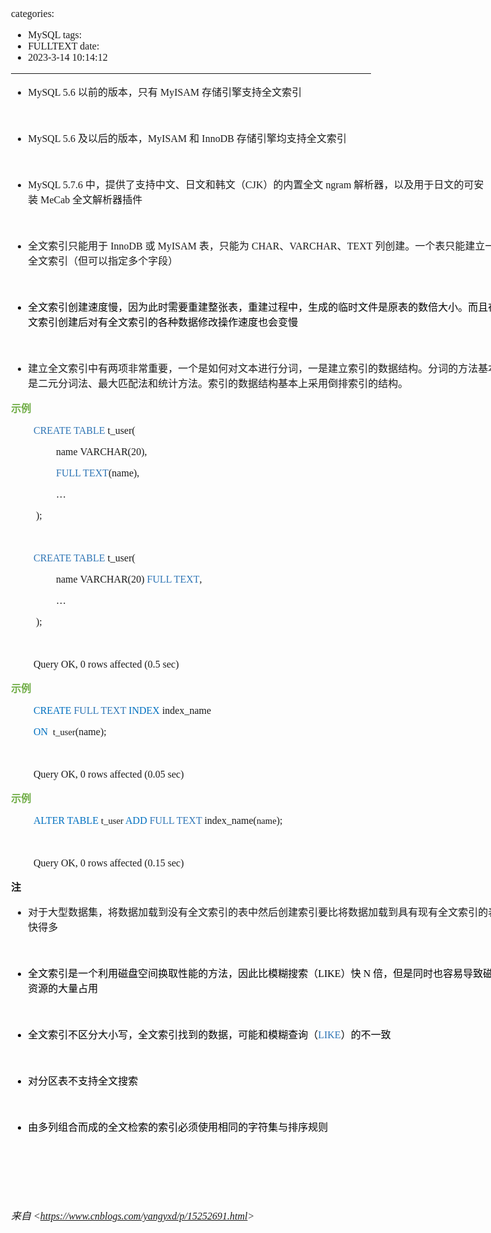 categories:
- MySQL
tags:
- FULLTEXT
date:
- 2023-3-14 10:14:12
---

<body lang=zh-CN style='font-family:"Microsoft YaHei UI";font-size:12.0pt'>
<!--StartFragment-->

<div style='direction:ltr;border-width:100%'>

<div style='direction:ltr;margin-top:0in;margin-left:0in;width:8.2916in'>

<div style='direction:ltr;margin-top:0in;margin-left:0in;width:8.2916in'>

<ul type=disc style='direction:ltr;unicode-bidi:embed;margin-top:0in;
 margin-bottom:0in'>
 <li style='margin-top:0;margin-bottom:0;vertical-align:middle'><span
     style='font-family:"Comic Sans MS";font-size:12.0pt'>MySQL 5.6</span><span
     style='font-family:"Microsoft YaHei UI";font-size:12.0pt'>&nbsp;以前的版本，只有&nbsp;</span><span
     style='font-family:"Comic Sans MS";font-size:12.0pt'>MyISAM</span><span
     style='font-family:"Microsoft YaHei UI";font-size:12.0pt'>&nbsp;存储引擎支持全文索引</span></li>
</ul>

<p style='margin-left:.375in;font-family:"Comic Sans MS";font-size:
12.0pt'>&nbsp;</p>

<ul type=disc style='direction:ltr;unicode-bidi:embed;margin-top:0in;
 margin-bottom:0in'>
 <li style='margin-top:0;margin-bottom:0;vertical-align:middle'><span
     style='font-family:"Comic Sans MS";font-size:12.0pt'>MySQL 5.6</span><span
     style='font-family:"Microsoft YaHei UI";font-size:12.0pt'>&nbsp;及以后的版本，</span><span
     style='font-family:"Comic Sans MS";font-size:12.0pt'>MyISAM</span><span
     style='font-family:"Microsoft YaHei UI";font-size:12.0pt'>&nbsp;和&nbsp;</span><span
     style='font-family:"Comic Sans MS";font-size:12.0pt'>InnoDB</span><span
     style='font-family:"Microsoft YaHei UI";font-size:12.0pt'>&nbsp;存储引擎均支持全文索引</span></li>
</ul>

<p style='margin-left:.375in;font-family:"Comic Sans MS";font-size:
12.0pt'>&nbsp;</p>

<ul type=disc style='direction:ltr;unicode-bidi:embed;margin-top:0in;
 margin-bottom:0in'>
 <li style='margin-top:0;margin-bottom:0;vertical-align:middle'><span
     style='font-family:"Comic Sans MS";font-size:12.0pt'>MySQL 5.7.6</span><span
     style='font-family:"Microsoft YaHei UI";font-size:12.0pt'>&nbsp;中，提供了支持中文、日文和韩文（</span><span
     style='font-family:"Comic Sans MS";font-size:12.0pt'>CJK</span><span
     style='font-family:"Microsoft YaHei UI";font-size:12.0pt'>）的内置全文&nbsp;</span><span
     style='font-family:"Comic Sans MS";font-size:12.0pt'>ngram </span><span
     style='font-family:"Microsoft YaHei UI";font-size:12.0pt'>解析器，以及用于日文的可安装&nbsp;</span><span
     style='font-family:"Comic Sans MS";font-size:12.0pt'>MeCab</span><span
     style='font-family:"Microsoft YaHei UI";font-size:12.0pt'>&nbsp;全文解析器插件</span></li>
</ul>

<p style='margin-left:.375in;font-family:"Comic Sans MS";font-size:
12.0pt'>&nbsp;</p>

<ul type=disc style='direction:ltr;unicode-bidi:embed;margin-top:0in;
 margin-bottom:0in'>
 <li style='margin-top:0;margin-bottom:0;vertical-align:middle'><span
     style='font-family:"Microsoft YaHei UI";font-size:12.0pt' lang=zh-CN>全文索引只能用于</span><span
     style='font-family:"Comic Sans MS";font-size:12.0pt' lang=en-US> </span><span
     style='font-family:"Comic Sans MS";font-size:12.0pt' lang=zh-CN>InnoDB</span><span
     style='font-family:"Comic Sans MS";font-size:12.0pt' lang=en-US> </span><span
     style='font-family:"Microsoft YaHei UI";font-size:12.0pt' lang=zh-CN>或</span><span
     style='font-family:"Comic Sans MS";font-size:12.0pt' lang=en-US> </span><span
     style='font-family:"Comic Sans MS";font-size:12.0pt' lang=zh-CN>MyISAM</span><span
     style='font-family:"Comic Sans MS";font-size:12.0pt' lang=en-US> </span><span
     style='font-family:"Microsoft YaHei UI";font-size:12.0pt' lang=zh-CN>表，只能为</span><span
     style='font-family:"Comic Sans MS";font-size:12.0pt' lang=en-US> </span><span
     style='font-family:"Comic Sans MS";font-size:12.0pt' lang=zh-CN>CHAR</span><span
     style='font-family:"Microsoft YaHei UI";font-size:12.0pt' lang=zh-CN>、</span><span
     style='font-family:"Comic Sans MS";font-size:12.0pt' lang=zh-CN>VARCHAR</span><span
     style='font-family:"Microsoft YaHei UI";font-size:12.0pt' lang=zh-CN>、</span><span
     style='font-family:"Comic Sans MS";font-size:12.0pt' lang=zh-CN>TEXT</span><span
     style='font-family:"Comic Sans MS";font-size:12.0pt' lang=en-US> </span><span
     style='font-family:"Microsoft YaHei UI";font-size:12.0pt' lang=zh-CN>列创建。一个表只能建立一个全文索引（但可以指定多个字段）</span></li>
</ul>

<p style='margin-left:.375in;font-family:"Comic Sans MS";font-size:
12.0pt'>&nbsp;</p>

<ul type=disc style='direction:ltr;unicode-bidi:embed;margin-top:0in;
 margin-bottom:0in'>
 <li style='margin-top:0;margin-bottom:0;vertical-align:middle;color:black'><span
     style='font-family:"Microsoft YaHei UI";font-size:12.0pt'>全文索引创建速度慢，因为此时需要重建整张表，重建过程中，生成的临时文件是原表的数倍大小。而且在全文索引创建后对有全文索引的各种数据修改操作速度也会变慢</span></li>
</ul>

<p style='margin-left:.375in;font-family:"Comic Sans MS";font-size:
12.0pt;color:black'>&nbsp;</p>

<ul type=disc style='direction:ltr;unicode-bidi:embed;margin-top:0in;
 margin-bottom:0in'>
 <li style='margin-top:0;margin-bottom:0;vertical-align:middle'><span
     style='font-family:"Microsoft YaHei UI";font-size:12.0pt'>建立全文索引中有两项非常重要，一个是如何对文本进行分词，一是建立索引的数据结构。分词的方法基本上是二元分词法、最大匹配法和统计方法。索引的数据结构基本上采用倒排索引的结构。</span></li>
</ul>

<p style='font-family:"Microsoft YaHei UI";font-size:12.0pt;
color:#70AD47'><span style='font-weight:bold'>示例</span></p>

<p style='margin-left:.375in;font-family:"Comic Sans MS";font-size:
12.0pt'><span style='color:#2E75B5'>CREATE TABLE</span> t_user(</p>

<p style='margin-left:.75in;font-family:"Comic Sans MS";font-size:
12.0pt'><span lang=en-US>name</span><span lang=zh-CN> </span><span lang=en-US>VARCHAR</span><span
lang=zh-CN>(</span><span lang=en-US>20</span><span lang=zh-CN>),</span></p>

<p style='margin-left:.75in;font-family:"Comic Sans MS";font-size:
12.0pt'><span style='color:#2E75B5' lang=en-US>FULL TEXT</span><span
lang=en-US>(name)</span><span lang=zh-CN>,</span></p>

<p style='margin-left:.75in;font-family:"Comic Sans MS";font-size:
12.0pt' lang=en-US>…</p>

<p style='margin-left:.375in;font-family:"Comic Sans MS";font-size:
12.0pt'><span style='mso-spacerun:yes'> </span>);</p>

<p style='margin-left:.375in;font-family:"Comic Sans MS";font-size:
12.0pt'>&nbsp;</p>

<p style='margin-left:.375in;font-family:"Comic Sans MS";font-size:
12.0pt'><span style='color:#2E75B5'>CREATE TABLE</span> t_user(</p>

<p style='margin-left:.75in;font-family:"Comic Sans MS";font-size:
12.0pt'><span lang=en-US>name</span><span lang=zh-CN> </span><span lang=en-US>VARCHAR</span><span
lang=zh-CN>(</span><span lang=en-US>20</span><span lang=zh-CN>)</span><span
lang=en-US> </span><span style='color:#2E75B5' lang=en-US>FULL TEXT</span><span
lang=zh-CN>,</span></p>

<p style='margin-left:.75in;font-family:"Comic Sans MS";font-size:
12.0pt' lang=en-US>…</p>

<p style='margin-left:.375in;font-family:"Comic Sans MS";font-size:
12.0pt'><span style='mso-spacerun:yes'> </span>);</p>

<p style='margin-left:.375in;font-family:"Comic Sans MS";font-size:
12.0pt'>&nbsp;</p>

<p style='margin-left:.375in;font-family:"Comic Sans MS";font-size:
12.0pt'><span lang=zh-CN>Query OK, 0 rows affected (0.</span><span lang=en-US>5</span><span
lang=zh-CN> sec)</span></p>

<p style='font-family:"Microsoft YaHei UI";font-size:12.0pt;
color:#70AD47'><span style='font-weight:bold'>示例</span></p>

<p style='margin-left:.375in;font-family:"Comic Sans MS";font-size:
12.0pt' lang=en-US><span style='color:#0070C0'>CREATE </span><span
style='color:#2E75B5'>FULL TEXT</span><span style='color:#0070C0'> INDEX </span>index_name</p>

<p style='margin-left:.375in;font-family:"Comic Sans MS"'><span
style='font-size:12.0pt;color:#0070C0' lang=en-US>ON<span
style='mso-spacerun:yes'>  </span></span><span style='font-size:11.0pt'
lang=zh-CN>t_user</span><span style='font-size:12.0pt' lang=zh-CN>(</span><span
style='font-size:12.0pt' lang=en-US>name</span><span style='font-size:12.0pt'
lang=zh-CN>);</span></p>

<p style='margin-left:.375in;font-family:"Comic Sans MS";font-size:
12.0pt'>&nbsp;</p>

<p style='margin-left:.375in;font-family:"Comic Sans MS";font-size:
12.0pt'><span lang=zh-CN>Query OK, 0 rows affected (0.0</span><span lang=en-US>5</span><span
lang=zh-CN> sec)</span></p>

<p style='font-family:"Microsoft YaHei UI";font-size:12.0pt;
color:#70AD47'><span style='font-weight:bold'>示例</span></p>

<p style='margin-left:.375in;font-family:"Comic Sans MS"'><span
style='font-size:12.0pt;color:#0070C0' lang=en-US>ALTER TABLE </span><span
style='font-size:11.0pt' lang=zh-CN>t_user</span><span style='font-size:12.0pt'
lang=en-US> </span><span style='font-size:12.0pt;color:#0070C0' lang=en-US>ADD </span><span
style='font-size:12.0pt;color:#2E75B5' lang=en-US>FULL TEXT </span><span
style='font-size:12.0pt' lang=en-US>index_name(</span><span style='font-size:
11.0pt' lang=en-US>name</span><span style='font-size:12.0pt' lang=en-US>);</span></p>

<p style='margin-left:.375in;font-family:"Comic Sans MS";font-size:
12.0pt' lang=en-US>&nbsp;</p>

<p style='margin-left:.375in;font-family:"Comic Sans MS";font-size:
12.0pt'>Query OK, 0 rows affected (0.15 sec)</p>

<p style='font-family:"Microsoft YaHei UI";font-size:12.0pt'><span
style='font-weight:bold'>注</span></p>

<ul type=disc style='direction:ltr;unicode-bidi:embed;margin-top:0in;
 margin-bottom:0in'>
 <li style='margin-top:0;margin-bottom:0;vertical-align:middle'><span
     style='font-family:"Microsoft YaHei UI";font-size:12.0pt'>对于大型数据集，将数据加载到没有全文索引的表中然后创建索引要比将数据加载到具有现有全文索引的表中快得多</span></li>
</ul>

<p style='margin-left:.375in;font-family:"Comic Sans MS";font-size:
12.0pt'>&nbsp;</p>

<ul type=disc style='direction:ltr;unicode-bidi:embed;margin-top:0in;
 margin-bottom:0in'>
 <li style='margin-top:0;margin-bottom:0;vertical-align:middle;color:black'><span
     style='font-family:"Microsoft YaHei UI";font-size:12.0pt;color:black'
     lang=zh-CN>全文索引是一个利用磁盘空间换取性能的方法，因此比模糊搜索（</span><span style='font-family:
     "Comic Sans MS";font-size:12.0pt;color:black' lang=en-US>LIKE</span><span
     style='font-family:"Microsoft YaHei UI";font-size:12.0pt;color:black'
     lang=zh-CN>）快</span><span style='font-family:"Comic Sans MS";font-size:
     12.0pt;color:black' lang=en-US> N </span><span style='font-family:"Microsoft YaHei UI";
     font-size:12.0pt;color:black' lang=zh-CN>倍，但是同时也容易导致磁盘资源的大量占用</span></li>
</ul>

<p style='margin-left:.375in;font-family:"Comic Sans MS";font-size:
12.0pt;color:black'>&nbsp;</p>

<ul type=disc style='direction:ltr;unicode-bidi:embed;margin-top:0in;
 margin-bottom:0in'>
 <li style='margin-top:0;margin-bottom:0;vertical-align:middle;color:black'><span
     style='font-family:"Microsoft YaHei UI";font-size:12.0pt;color:black'
     lang=zh-CN>全文索引不区分大小写，全文索引找到的数据，可能和模糊查询（</span><span style='font-family:
     "Comic Sans MS";font-size:12.0pt;color:#2E75B5' lang=en-US>LIKE</span><span
     style='font-family:"Microsoft YaHei UI";font-size:12.0pt;color:black'
     lang=zh-CN>）的不一致</span></li>
</ul>

<p style='margin-left:.375in;font-family:"Comic Sans MS";font-size:
12.0pt;color:black'>&nbsp;</p>

<ul type=disc style='direction:ltr;unicode-bidi:embed;margin-top:0in;
 margin-bottom:0in'>
 <li style='margin-top:0;margin-bottom:0;vertical-align:middle;color:black'><span
     style='font-family:"Microsoft YaHei UI";font-size:12.0pt'>对分区表不支持全文搜索</span></li>
</ul>

<p style='margin-left:.375in;font-family:"Comic Sans MS";font-size:
12.0pt;color:black'>&nbsp;</p>

<ul type=disc style='direction:ltr;unicode-bidi:embed;margin-top:0in;
 margin-bottom:0in'>
 <li style='margin-top:0;margin-bottom:0;vertical-align:middle;color:black'><span
     style='font-family:"Microsoft YaHei UI";font-size:12.0pt'>由多列组合而成的全文检索的索引必须使用相同的字符集与排序规则</span></li>
</ul>

<p style='font-family:"Comic Sans MS";font-size:12.0pt;color:black'>&nbsp;</p>

<p style='font-family:"Comic Sans MS";font-size:12.0pt;color:black'>&nbsp;</p>

<p><cite style='font-family:"Comic Sans MS";font-size:12.0pt'>&nbsp;</cite></p>

<p><cite style='font-size:12.0pt'><span style='font-family:"Microsoft YaHei UI"'>来自</span><span
style='font-family:"Comic Sans MS"'> &lt;</span><a
href="https://www.cnblogs.com/yangyxd/p/15252691.html"><span style='font-family:
"Comic Sans MS"'>https://www.cnblogs.com/yangyxd/p/15252691.html</span></a><span
style='font-family:"Comic Sans MS"'>&gt; </span></cite></p>

</div>

</div>

</div>

<!--EndFragment-->
</body>